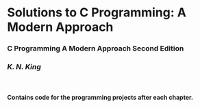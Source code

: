 # Solutions to C Programming: A Modern Approach
### C Programming A Modern Approach Second Edition 
### <i>K. N. King</i>
&nbsp;
#### Contains code for the programming projects after each chapter.